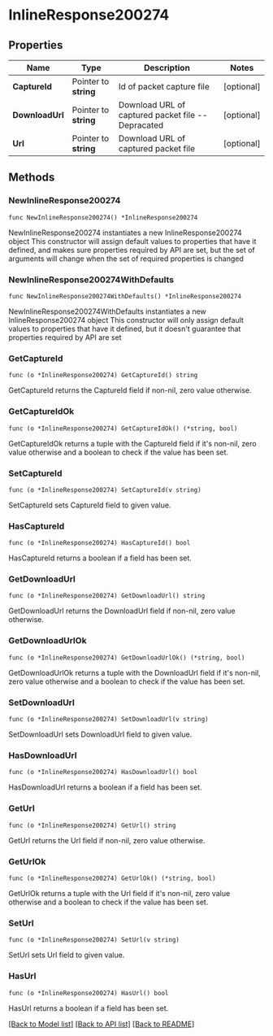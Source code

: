 # InlineResponse200274

## Properties

Name | Type | Description | Notes
------------ | ------------- | ------------- | -------------
**CaptureId** | Pointer to **string** | Id of packet capture file | [optional] 
**DownloadUrl** | Pointer to **string** | Download URL of captured packet file -- Depracated | [optional] 
**Url** | Pointer to **string** | Download URL of captured packet file | [optional] 

## Methods

### NewInlineResponse200274

`func NewInlineResponse200274() *InlineResponse200274`

NewInlineResponse200274 instantiates a new InlineResponse200274 object
This constructor will assign default values to properties that have it defined,
and makes sure properties required by API are set, but the set of arguments
will change when the set of required properties is changed

### NewInlineResponse200274WithDefaults

`func NewInlineResponse200274WithDefaults() *InlineResponse200274`

NewInlineResponse200274WithDefaults instantiates a new InlineResponse200274 object
This constructor will only assign default values to properties that have it defined,
but it doesn't guarantee that properties required by API are set

### GetCaptureId

`func (o *InlineResponse200274) GetCaptureId() string`

GetCaptureId returns the CaptureId field if non-nil, zero value otherwise.

### GetCaptureIdOk

`func (o *InlineResponse200274) GetCaptureIdOk() (*string, bool)`

GetCaptureIdOk returns a tuple with the CaptureId field if it's non-nil, zero value otherwise
and a boolean to check if the value has been set.

### SetCaptureId

`func (o *InlineResponse200274) SetCaptureId(v string)`

SetCaptureId sets CaptureId field to given value.

### HasCaptureId

`func (o *InlineResponse200274) HasCaptureId() bool`

HasCaptureId returns a boolean if a field has been set.

### GetDownloadUrl

`func (o *InlineResponse200274) GetDownloadUrl() string`

GetDownloadUrl returns the DownloadUrl field if non-nil, zero value otherwise.

### GetDownloadUrlOk

`func (o *InlineResponse200274) GetDownloadUrlOk() (*string, bool)`

GetDownloadUrlOk returns a tuple with the DownloadUrl field if it's non-nil, zero value otherwise
and a boolean to check if the value has been set.

### SetDownloadUrl

`func (o *InlineResponse200274) SetDownloadUrl(v string)`

SetDownloadUrl sets DownloadUrl field to given value.

### HasDownloadUrl

`func (o *InlineResponse200274) HasDownloadUrl() bool`

HasDownloadUrl returns a boolean if a field has been set.

### GetUrl

`func (o *InlineResponse200274) GetUrl() string`

GetUrl returns the Url field if non-nil, zero value otherwise.

### GetUrlOk

`func (o *InlineResponse200274) GetUrlOk() (*string, bool)`

GetUrlOk returns a tuple with the Url field if it's non-nil, zero value otherwise
and a boolean to check if the value has been set.

### SetUrl

`func (o *InlineResponse200274) SetUrl(v string)`

SetUrl sets Url field to given value.

### HasUrl

`func (o *InlineResponse200274) HasUrl() bool`

HasUrl returns a boolean if a field has been set.


[[Back to Model list]](../README.md#documentation-for-models) [[Back to API list]](../README.md#documentation-for-api-endpoints) [[Back to README]](../README.md)


